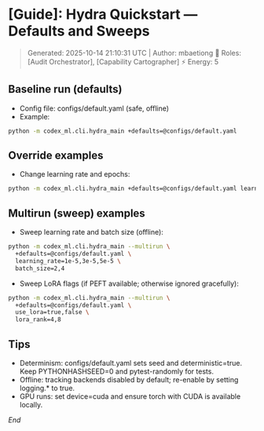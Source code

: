 # [Guide]: Hydra Quickstart — Defaults and Sweeps
> Generated: 2025-10-14 21:10:31 UTC | Author: mbaetiong
🧠 Roles: [Audit Orchestrator], [Capability Cartographer] ⚡ Energy: 5

## Baseline run (defaults)
- Config file: configs/default.yaml (safe, offline)
- Example:
```bash
python -m codex_ml.cli.hydra_main +defaults=@configs/default.yaml
```

## Override examples
- Change learning rate and epochs:
```bash
python -m codex_ml.cli.hydra_main +defaults=@configs/default.yaml learning_rate=3e-5 epochs=2
```

## Multirun (sweep) examples
- Sweep learning rate and batch size (offline):
```bash
python -m codex_ml.cli.hydra_main --multirun \
  +defaults=@configs/default.yaml \
  learning_rate=1e-5,3e-5,5e-5 \
  batch_size=2,4
```

- Sweep LoRA flags (if PEFT available; otherwise ignored gracefully):
```bash
python -m codex_ml.cli.hydra_main --multirun \
  +defaults=@configs/default.yaml \
  use_lora=true,false \
  lora_rank=4,8
```

## Tips
- Determinism: configs/default.yaml sets seed and deterministic=true. Keep PYTHONHASHSEED=0 and pytest-randomly for tests.
- Offline: tracking backends disabled by default; re-enable by setting logging.* to true.
- GPU runs: set device=cuda and ensure torch with CUDA is available locally.

*End*
